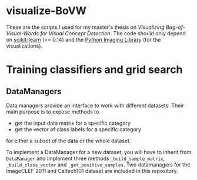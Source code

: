 visualize-BoVW
==============

These are the scripts I used for my master's thesis on *Visualizing Bag-of-Visual-Words for Visual Concept Detection*.
The code should only depend on [scikit-learn](https://github.com/scikit-learn/scikit-learn) (>= 0.14) and the
[Python Imaging Library](http://www.pythonware.com/products/pil/) (for the visualizations).

# Training classifiers and grid search

## DataManagers
Data managers provide an interface to work with different datasets. Their main purpose is to expose methods to
- get the input data matrix for a specific category
- get the vector of class labels for a specific category

for either a subset of the data or the whole dataset.

To implement a DataManager for a new dataset, you will have to inherit from `DataManager` and implement
three methods `_build_sample_matrix`, `_build_class_vector` and `_get_positive_samples`.
Two datamanagers for the ImageCLEF 2011 and Caltech101 dataset are included in this repository.
